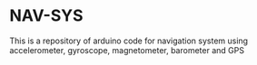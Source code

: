 # NAV-SYS
This is a repository of arduino code for navigation system using accelerometer, gyroscope, magnetometer, barometer and GPS

